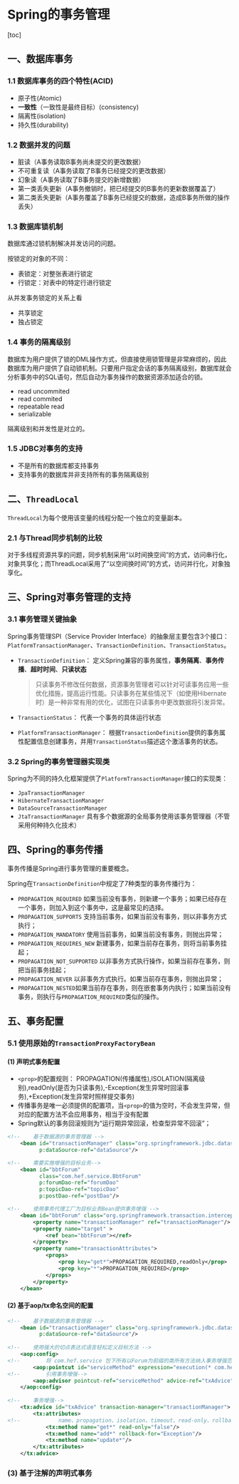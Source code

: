# Spring的事务管理

[toc]

## 一、数据库事务

### 1.1 数据库事务的四个特性(ACID)

- 原子性(Atomic)
- **一致性**（一致性是最终目标）(consistency)
- 隔离性(isolation)
- 持久性(durability)

### 1.2 数据并发的问题

- 脏读（A事务读取B事务尚未提交的更改数据）
- 不可重复读（A事务读取了B事务已经提交的更改数据）
- 幻象读（A事务读取了B事务提交的新增数据）
- 第一类丢失更新（A事务撤销时，把已经提交的B事务的更新数据覆盖了）
- 第二类丢失更新（A事务覆盖了B事务已经提交的数据，造成B事务所做的操作丢失）

### 1.3 数据库锁机制

数据库通过锁机制解决并发访问的问题。

按锁定的对象的不同：

- 表锁定：对整张表进行锁定
- 行锁定：对表中的特定行进行锁定

从并发事务锁定的关系上看

- 共享锁定
- 独占锁定

### 1.4 事务的隔离级别

数据库为用户提供了锁的DML操作方式，但直接使用锁管理是非常麻烦的，因此数据库为用户提供了自动锁机制。只要用户指定会话的事务隔离级别，数据库就会分析事务中的SQL语句，然后自动为事务操作的数据资源添加适合的锁。

- read uncommited
- read commited
- repeatable read
- serializable

隔离级别和并发性是对立的。

### 1.5 JDBC对事务的支持

- 不是所有的数据库都支持事务
- 支持事务的数据库并非支持所有的事务隔离级别

## 二、`ThreadLocal`

`ThreadLocal`为每个使用该变量的线程分配一个独立的变量副本。

### 2.1 与Thread同步机制的比较

对于多线程资源共享的问题，同步机制采用“以时间换空间”的方式，访问串行化，对象共享化；而ThreadLocal采用了“以空间换时间”的方式，访问并行化，对象独享化。

## 三、Spring对事务管理的支持

### 3.1 事务管理关键抽象

Spring事务管理SPI（Service Provider Interface）的抽象层主要包含3个接口：`PlatformTransactionManager`、`TransactionDefinition`、`TransactionStatus`。

- `TransactionDefinition`： 定义Spring兼容的事务属性，**事务隔离**、**事务传播**、**超时时间**、**只读状态**

  > 只读事务不修改任何数据，资源事务管理者可以针对可读事务应用一些优化措施，提高运行性能。只读事务在某些情况下（如使用Hibernate时）是一种非常有用的优化，试图在只读事务中更改数据将引发异常。

- `TransactionStatus`： 代表一个事务的具体运行状态

- `PlatformTransactionManager`： 根据`TransactionDefinition`提供的事务属性配置信息创建事务，并用`TransactionStatus`描述这个激活事务的状态。

### 3.2 Spring的事务管理器实现类

Spring为不同的持久化框架提供了`PlatformTransactionManager`接口的实现类：

- `JpaTransactionManager`  
- `HibernateTransactionManager`
- `DataSourceTransactionManager`
- `JtaTransactionManager` 具有多个数据源的全局事务使用该事务管理器（不管采用何种持久化技术）

## 四、Spring的事务传播

事务传播是Spring进行事务管理的重要概念。

Spring在`TransactionDefinition`中规定了7种类型的事务传播行为：

- `PROPAGATION_REQUIRED` 如果当前没有事务，则新建一个事务；如果已经存在一个事务，则加入到这个事务中，这是最常见的选择。
- `PROPAGATION_SUPPORTS` 支持当前事务，如果当前没有事务，则以非事务方式执行；
- `PROPAGATION_MANDATORY` 使用当前事务，如果当前没有事务，则抛出异常；
- `PROPAGATION_REQUIRES_NEW` 新建事务，如果当前存在事务，则将当前事务挂起；
- `PROPAGATION_NOT_SUPPORTED` 以非事务方式执行操作，如果当前存在事务，则把当前事务挂起；
- `PROPAGATION_NEVER` 以非事务方式执行。如果当前存在事务，则抛出异常；
- `PROPAGATION_NESTED`如果当前存在事务，则在嵌套事务内执行；如果当前没有事务，则执行与`PROPAGATION_REQUIRED`类似的操作。

## 五、事务配置

### 5.1 使用原始的`TransactionProxyFactoryBean`

#### (1) 声明式事务配置

- `<prop>`的配置规则： PROPAGATION(传播属性),ISOLATION(隔离级别),readOnly(是否为只读事务),-Exception(发生异常时回滚事务),+Exception(发生异常时照样提交事务)
- 传播事务是唯一必须提供的配置项，当`<prop>`的值为空时，不会发生异常，但对应的配置方法不会应用事务，相当于没有配置
- Spring默认的事务回滚规则为“运行期异常回滚，检查型异常不回滚”；

```xml
<!--    基于数据源的事务管理器 -->
    <bean id="transactionManager" class="org.springframework.jdbc.datasource.DataSourceTransactionManager"
          p:dataSource-ref="dataSource"/>

<!--    需要实施增强的目标业务-->
    <bean id="bbtForum"
          class="com.hef.service.BbtForum"
          p:forumDao-ref="forumDao"
          p:topicDao-ref="topicDao"
          p:postDao-ref="postDao"/>

<!--    使用事务代理工厂为目标业务Bean提供事务增强 -->
    <bean id="bbtForum" class="org.springframework.transaction.interceptor.TransactionProxyFactoryBean">
        <property name="transactionManager" ref="transactionManager"/>
        <property name="target" >
            <ref bean="bbtForum"></ref>
        </property>
        <property name="transactionAttributes">
            <props>
                <prop key="get*">PROPAGATION_REQUIRED,readOnly</prop>
                <prop key="*">PROPAGATION_REQUIRED</prop>
            </props>
        </property>
    </bean>
```

#### (2) 基于aop/tx命名空间的配置

```xml
<!--    基于数据源的事务管理器 -->
    <bean id="transactionManager" class="org.springframework.jdbc.datasource.DataSourceTransactionManager"
          p:dataSource-ref="dataSource"/>
    
<!--    使用强大的切点表达式语言轻松定义目标方法 -->
    <aop:config>
<!--        将 com.hef.service 包下所有以Forum为前缀的类所有方法纳入事务增强范围 -->
        <aop:pointcut id="serviceMethod" expression="execution(* com.hef.service.Forum*.*(..))"/>
<!--        引用事务增强-->
        <aop:advisor pointcut-ref="serviceMethod" advice-ref="txAdvice"/>
    </aop:config>
    
<!--    事务增强-->
    <tx:advice id="txAdvice" transaction-manager="transactionManager">
        <tx:attributes>
<!--            name、propagation、isolation、timeout、read-only、rollback-for、no-rollback-for -->
            <tx:method name="get*" read-only="false"/>
            <tx:method name="add*" rollback-for="Exception"/>
            <tx:method name="update*"/>
        </tx:attributes>
    </tx:advice>
```

### (3) 基于注解的声明式事务

